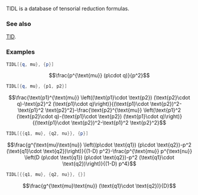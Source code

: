 TIDL is a database of tensorial reduction formulas.

### See also

[TID](TID).

### Examples

```mathematica
TIDL[{q, mu}, {p}]
```

$$\frac{p^{\text{mu}} (p\cdot q)}{p^2}$$

```mathematica
TIDL[{q, mu}, {p1, p2}]
```

$$\frac{\text{p1}^{\text{mu}} \left((\text{p1}\cdot \text{p2}) (\text{p2}\cdot q)-\text{p2}^2 (\text{p1}\cdot q)\right)}{(\text{p1}\cdot \text{p2})^2-\text{p1}^2 \text{p2}^2}-\frac{\text{p2}^{\text{mu}} \left(\text{p1}^2 (\text{p2}\cdot q)-(\text{p1}\cdot \text{p2}) (\text{p1}\cdot q)\right)}{(\text{p1}\cdot \text{p2})^2-\text{p1}^2 \text{p2}^2}$$

```mathematica
TIDL[{{q1, mu}, {q2, nu}}, {p}]
```

$$\frac{g^{\text{mu}\text{nu}} \left((p\cdot \text{q1}) (p\cdot \text{q2})-p^2 (\text{q1}\cdot \text{q2})\right)}{(1-D) p^2}-\frac{p^{\text{mu}} p^{\text{nu}} \left(D (p\cdot \text{q1}) (p\cdot \text{q2})-p^2 (\text{q1}\cdot \text{q2})\right)}{(1-D) p^4}$$

```mathematica
TIDL[{{q1, mu}, {q2, nu}}, {}]
```

$$\frac{g^{\text{mu}\text{nu}} (\text{q1}\cdot \text{q2})}{D}$$